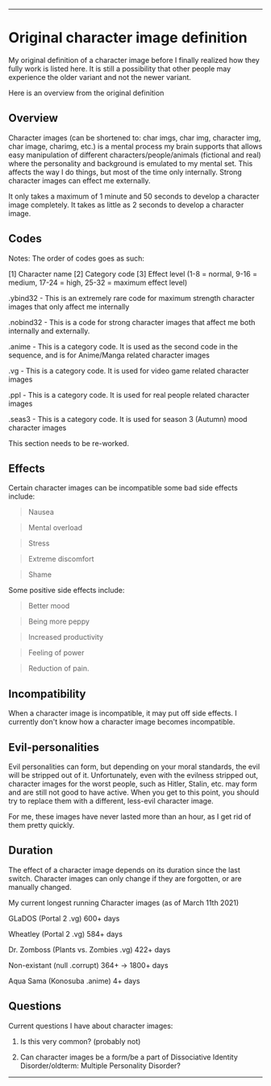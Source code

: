 
***

# Original character image definition

My original definition of a character image before I finally realized how they fully work is listed here. It is still a possibility that other people may experience the older variant and not the newer variant.

Here is an overview from the original definition

## Overview

Character images (can be shortened to: char imgs, char img, character img, char image, charimg, etc.) is a mental process my brain supports that allows easy manipulation of different characters/people/animals (fictional and real) where the personality and background is emulated to my mental set. This affects the way I do things, but most of the time only internally. Strong character images can effect me externally.

It only takes a maximum of 1 minute and 50 seconds to develop a character image completely. It takes as little as 2 seconds to develop a character image.

## Codes

Notes: The order of codes goes as such:

[1] Character name [2] Category code [3] Effect level (1-8 = normal, 9-16 = medium, 17-24 = high, 25-32 = maximum effect level)

.ybind32 - This is an extremely rare code for maximum strength character images that only affect me internally

.nobind32 - This is a code for strong character images that affect me both internally and externally.

.anime - This is a category code. It is used as the second code in the sequence, and is for Anime/Manga related character images

.vg - This is a category code. It is used for video game related character images

.ppl - This is a category code. It is used for real people related character images

.seas3 - This is a category code. It is used for season 3 (Autumn) mood character images

This section needs to be re-worked.

## Effects

Certain character images can be incompatible some bad side effects include:

> Nausea

> Mental overload

> Stress

> Extreme discomfort

> Shame

Some positive side effects include:

> Better mood

> Being more peppy

> Increased productivity

> Feeling of power

> Reduction of pain.

## Incompatibility

When a character image is incompatible, it may put off side effects. I currently don't know how a character image becomes incompatible.

## Evil-personalities

Evil personalities can form, but depending on your moral standards, the evil will be stripped out of it. Unfortunately, even with the evilness stripped out, character images for the worst people, such as Hitler, Stalin, etc. may form and are still not good to have active. When you get to this point, you should try to replace them with a different, less-evil character image.

For me, these images have never lasted more than an hour, as I get rid of them pretty quickly.

## Duration

The effect of a character image depends on its duration since the last switch. Character images can only change if they are forgotten, or are manually changed.

My current longest running Character images (as of March 11th 2021)

GLaDOS (Portal 2 .vg) 600+ days

Wheatley (Portal 2 .vg) 584+ days

Dr. Zomboss (Plants vs. Zombies .vg) 422+ days

Non-existant (null .corrupt) 364+ -> 1800+ days

Aqua Sama (Konosuba .anime) 4+ days

## Questions

Current questions I have about character images:

1. Is this very common? (probably not)

2. Can character images be a form/be a part of Dissociative Identity Disorder/oldterm: Multiple Personality Disorder?

***

